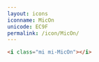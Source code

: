 ```yaml
---
layout: icons
iconname: MicOn
unicode: EC9F
permalink: /icon/MicOn/
---
```


``` html
<i class="mi mi-MicOn"></i>
```
